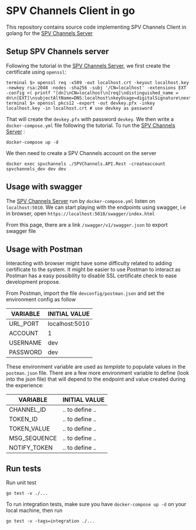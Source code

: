 # SPV Channels Client in go

This repository contains source code implementing SPV Channels Client in golang for the [SPV Channels Server](https://github.com/bitcoin-sv/spvchannels-reference)

## Setup SPV Channels server

Following the tutorial in the [SPV Channels Server](https://github.com/bitcoin-sv/spvchannels-reference), we first create the certificate using `openssl`:
```
terminal $> openssl req -x509 -out localhost.crt -keyout localhost.key -newkey rsa:2048 -nodes -sha256 -subj '/CN=localhost' -extensions EXT -config <( printf "[dn]\nCN=localhost\n[req]\ndistinguished_name = dn\n[EXT]\nsubjectAltName=DNS:localhost\nkeyUsage=digitalSignature\nextendedKeyUsage=serverAuth")
terminal $> openssl pkcs12 -export -out devkey.pfx -inkey localhost.key -in localhost.crt # use devkey as password
```

That will create the `devkey.pfx` with password `devkey`. We then write a `docker-compose.yml` file following the tutorial. To run the [SPV Channels Server](https://github.com/bitcoin-sv/spvchannels-reference) :
```
docker-compose up -d
```

We then need to create a SPV Channels account on the server
```
docker exec spvchannels ./SPVChannels.API.Rest -createaccount spvchannels_dev dev dev
```

## Usage with swagger

The [SPV Channels Server](https://github.com/bitcoin-sv/spvchannels-reference) run by `docker-compose.yml` listen on `localhost:5010`. We can start playing with the endpoints using swagger, i.e in browser, open `https://localhost:5010/swagger/index.html`

From this page, there are a link `/swagger/v1/swagger.json` to export swagger file

## Usage with Postman

Interacting with browser might have some difficulty related to adding certificate to the system. It might be easier to use Postman to interact as Postman has a easy possibility to disable SSL certificate check to ease development propose.

From Postman, import the file `devconfig/postman.json` and set the environment config as follow

| VARIABLE    | INITIAL VALUE  |
| ----------- | -------------- |
| URL_PORT    | localhost:5010 |
| ACCOUNT     | 1              |
| USERNAME    | dev            |
| PASSWORD    | dev            |

These environment variable are used as _template_ to populate values in the `postman.json` file. There are a few more environment variable to define (look into the json file) that will depend to the endpoint and value created during the experience:

| VARIABLE     | INITIAL VALUE   |
| ------------ | --------------- |
| CHANNEL_ID   | .. to define .. |
| TOKEN_ID     | .. to define .. |
| TOKEN_VALUE  | .. to define .. |
| MSG_SEQUENCE | .. to define .. |
| NOTIFY_TOKEN | .. to define .. |

## Run tests

Run unit test
```
go test -v ./...
```

To run integration tests, make sure you have `docker-compose up -d` on your local machine, then run
```
go test -v -tags=integration ./...
```